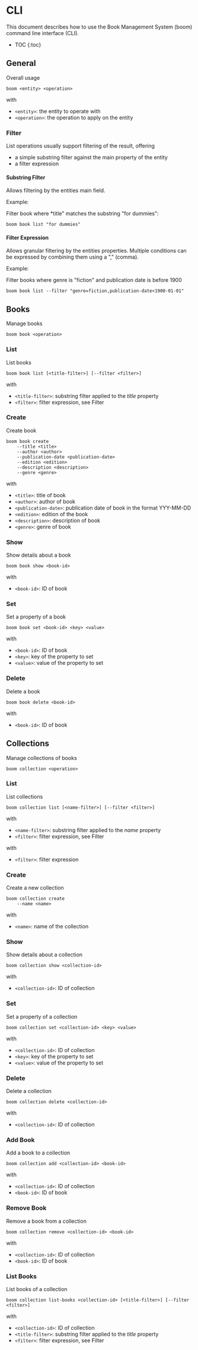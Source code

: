 # CLI

This document describes how to use the Book Management System (boom) command line interface (CLI).

* TOC
{:toc}


## General

Overall usage

    boom <entity> <operation>

with
- `<entity>`: the entity to operate with
- `<operation>`: the operation to apply on the entity


### Filter

List operations usually support filtering of the result, offering
- a simple substring filter against the main property of the entity
- a filter expression

#### Substring Filter

Allows filtering by the entities main field.

Example:

Filter book where *title" matches the substring "for dummies":

    boom book list "for dummies"

#### Filter Expression
Allows granular filtering by the entities properties. Multiple conditions can be expressed by combining them using a "," (comma).

Example:

Filter books where genre is "fiction" and publication date is before 1900

    boom book list --filter "genre=fiction,publication-date<1900-01-01"


## Books

Manage books

    boom book <operation>


### List

List books

    boom book list [<title-filter>] [--filter <filter>]

with
- `<title-filter>`: substring filter applied to the *title* property
- `<filter>`: filter expression, see Filter

### Create

Create book

    boom book create
        --title <title>
        --author <author>
        --publication-date <publication-date>
        --edition <edition>
        --description <description>
        --genre <genre>

with
- `<title>`: title of book
- `<author>`: author of book
- `<publication-date>`: publication date of book in the format YYY-MM-DD
- `<edition>`: edition of the book
- `<description>`: description of book
- `<genre>`: genre of book

### Show

Show details about a book

    boom book show <book-id>

with
- `<book-id>`: ID of book

### Set

Set a property of a book

    boom book set <book-id> <key> <value>

with
- `<book-id>`: ID of book
- `<key>`: key of the property to set
- `<value>`: value of the property to set

### Delete

Delete a book

    boom book delete <book-id>

with
- `<book-id>`: ID of book


## Collections

Manage collections of books

    boom collection <operation>


### List

List collections

    boom collection list [<name-filter>] [--filter <filter>]

with
- `<name-filter>`: substring filter applied to the *name* property
- `<filter>`: filter expression, see Filter

with
- `<filter>`: filter expression

### Create

Create a new collection

    boom collection create
        --name <name>

with
- `<name>`: name of the collection

### Show

Show details about a collection

    boom collection show <collection-id>

with
- `<collection-id>`: ID of collection


### Set

Set a property of a collection

    boom collection set <collection-id> <key> <value>

with
- `<collection-id>`: ID of collection
- `<key>`: key of the property to set
- `<value>`: value of the property to set


### Delete

Delete a collection

    boom collection delete <collection-id>

with
- `<collection-id>`: ID of collection

### Add Book

Add a book to a collection

    boom collection add <collection-id> <book-id>

with
- `<collection-id>`: ID of collection
- `<book-id>`: ID of book


### Remove Book

Remove a book from a collection

    boom collection remove <collection-id> <book-id>

with
- `<collection-id>`: ID of collection
- `<book-id>`: ID of book

### List Books

List books of a collection

    boom collection list-books <collection-id> [<title-filter>] [--filter <filter>]

with
- `<collection-id>`: ID of collection
- `<title-filter>`: substring filter applied to the *title* property
- `<filter>`: filter expression, see Filter

